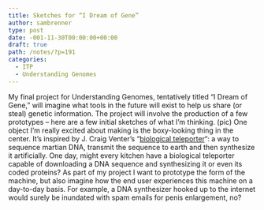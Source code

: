 ```yaml
---
title: Sketches for “I Dream of Gene”
author: sambrenner
type: post
date: -001-11-30T00:00:00+00:00
draft: true
path: /notes/?p=191
categories:
  - ITP
  - Understanding Genomes
---
```

My final project for Understanding Genomes, tentatively titled &#8220;I Dream of Gene,&#8221; will imagine what tools in the future will exist to help us share (or steal) genetic information. The project will involve the production of a few prototypes &#8211; here are a few initial sketches of what I&#8217;m thinking.
(pic)
One object I&#8217;m really excited about making is the boxy-looking thing in the center. It&#8217;s inspired by J. Craig Venter&#8217;s &#8220;[biological teleporter][1]&#8220;: a way to sequence martian DNA, transmit the sequence to earth and then synthesize it artificially. One day, might every kitchen have a biological teleporter capable of downloading a DNA sequence and synthesizing it or even its coded proteins? As part of my project I want to prototype the form of the machine, but also imagine how the end user experiences this machine on a day-to-day basis. For example, a DNA synthesizer hooked up to the internet would surely be inundated with spam emails for penis enlargement, no?

 [1]: http://www.technologyreview.com/news/429662/genome-hunters-go-after-martian-dna/
